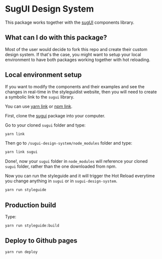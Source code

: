 # SugUI Design System

This package works together with the [sugUI](https://github.com/gazpachu/sugui) components library.

## What can I do with this package?

Most of the user would decide to fork this repo and create their custom design system. If that's the case, you might want to setup your local environment to have both packages working together with hot reloading.

## Local environment setup

If you want to modify the components and their examples and see the changes in real-time in the styleguidist website, then you will need to create a symbolic link to the `sugui` library.

You can use [yarn link](https://yarnpkg.com/lang/en/docs/cli/link/) or [npm link](https://docs.npmjs.com/cli/link.html).

First, clone the [sugui](https://github.com/gazpachu/sugui) package into your computer.

Go to your cloned `sugui` folder and type:

```cmd
yarn link
```

Then go to `/sugui-design-system/node_modules` folder and type:

```cmd
yarn link sugui
```

Done!, now your `sugui` folder in `node_modules` will reference your cloned `sugui` folder, rather than the one downloaded from npm.

Now you can run the styleguide and it will trigger the Hot Reload everytime you change anything in `sugui` or in `sugui-design-system`.

```cmd
yarn run styleguide
```

## Production build

Type:

```cmd
yarn run styleguide:build
```

## Deploy to Github pages

```cmd
yarn run deploy
```

